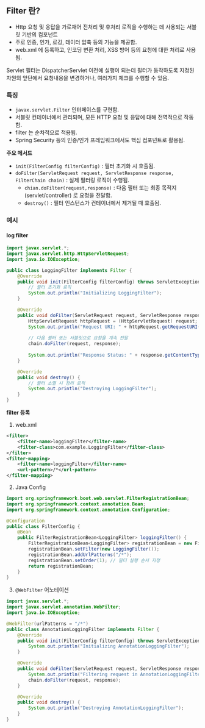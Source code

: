## Filter 란?

* Http 요청 및 응답을 가로채어 전처리 및 후처리 로직을 수행하는 데 사용되는 서블릿 기반의 컴포넌트
* 주로 인증, 인가, 로깅, 데이터 압축 등의 기능을 제공함.
* web.xml 에 등록하고, 인코딩 변환 처리, XSS 방어 등의 요청에 대한 처리로 사용됨.

Servlet 필터는 DispatcherServlet 이전에 실행이 되는데 필터가 동작하도록 지정된 자원의 앞단에서 요청내용을 변경하거나, 여러가지 체크를 수행할 수 있음.


### 특징
* `javax.servlet.Filter` 인터페이스를 구현함.
* 서블릿 컨테이너에서 관리되며, 모든 HTTP 요청 및 응답에 대해 전역적으로 작동함.
* filter 는 순차적으로 적용됨. 
* Spring Security 등의 인증/인가 프레임워크에서도 핵심 컴포넌트로 활용됨.

**주요 메서드**
* `init(FilterConfig filterConfig)` : 필터 초기화 시 호출됨.
* `doFilter(ServletRequest request, ServletResponse response, FilterChain chain)` : 실제 필터링 로직이 수행됨.
	* `chian.doFilter(request,response)` : 다음 필터 또는 최종 목적지(servlet/controller) 로 요청을 전달함.
	* `destroy()` : 필터 인스턴스가 컨테이너에서 제거될 때 호출됨.


### 예시

#### log filter
```java
import javax.servlet.*;
import javax.servlet.http.HttpServletRequest;
import java.io.IOException;

public class LoggingFilter implements Filter {
    @Override
    public void init(FilterConfig filterConfig) throws ServletException {
        // 필터 초기화 로직
        System.out.println("Initializing LoggingFilter");
    }

    @Override
    public void doFilter(ServletRequest request, ServletResponse response, FilterChain chain) throws IOException, ServletException {
        HttpServletRequest httpRequest = (HttpServletRequest) request;
        System.out.println("Request URI: " + httpRequest.getRequestURI());
        
        // 다음 필터 또는 서블릿으로 요청을 계속 전달
        chain.doFilter(request, response);
        
        System.out.println("Response Status: " + response.getContentType());
    }

    @Override
    public void destroy() {
        // 필터 소멸 시 정리 로직
        System.out.println("Destroying LoggingFilter");
    }
}
```

**filter 등록**
1. web.xml
```xml
<filter>
    <filter-name>loggingFilter</filter-name>
    <filter-class>com.example.LoggingFilter</filter-class>
</filter>
<filter-mapping>
    <filter-name>loggingFilter</filter-name>
    <url-pattern>/*</url-pattern>
</filter-mapping>
```

2. Java Config
```java
import org.springframework.boot.web.servlet.FilterRegistrationBean;
import org.springframework.context.annotation.Bean;
import org.springframework.context.annotation.Configuration;

@Configuration
public class FilterConfig {
    @Bean
    public FilterRegistrationBean<LoggingFilter> loggingFilter() {
        FilterRegistrationBean<LoggingFilter> registrationBean = new FilterRegistrationBean<>();
        registrationBean.setFilter(new LoggingFilter());
        registrationBean.addUrlPatterns("/*");
        registrationBean.setOrder(1); // 필터 실행 순서 지정
        return registrationBean;
    }
}
```

3. `@WebFilter` 어노테이션
```java
import javax.servlet.*;
import javax.servlet.annotation.WebFilter;
import java.io.IOException;

@WebFilter(urlPatterns = "/*")
public class AnnotationLoggingFilter implements Filter {
    @Override
    public void init(FilterConfig filterConfig) throws ServletException {
        System.out.println("Initializing AnnotationLoggingFilter");
    }

    @Override
    public void doFilter(ServletRequest request, ServletResponse response, FilterChain chain) throws IOException, ServletException {
        System.out.println("Filtering request in AnnotationLoggingFilter");
        chain.doFilter(request, response);
    }

    @Override
    public void destroy() {
        System.out.println("Destroying AnnotationLoggingFilter");
    }
}
```
